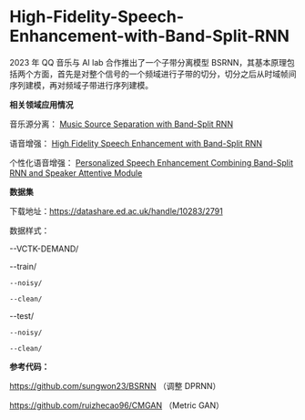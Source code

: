 # High-Fidelity-Speech-Enhancement-with-Band-Split-RNN
2023 年 QQ 音乐与 AI lab 合作推出了一个子带分离模型 BSRNN，其基本原理包括两个方面，首先是对整个信号的一个频域进行子带的切分，切分之后从时域帧间序列建模，再对频域子带进行序列建模。

**相关领域应用情况**

音乐源分离：
[Music Source Separation with Band-Split RNN](https://arxiv.org/abs/2209.15174)

语音增强：
[High Fidelity Speech Enhancement with Band-Split RNN](https://arxiv.org/abs/2212.00406)

个性化语音增强：
[Personalized Speech Enhancement Combining Band-Split RNN and Speaker Attentive Module](https://export.arxiv.org/abs/2302.09953v1)

**数据集**

下载地址：https://datashare.ed.ac.uk/handle/10283/2791

数据样式：

--VCTK-DEMAND/

  --train/
  
    --noisy/
    
    --clean/
    
  --test/
  
    --noisy/
    
    --clean/
    
**参考代码：**

https://github.com/sungwon23/BSRNN （调整 DPRNN）

https://github.com/ruizhecao96/CMGAN （Metric GAN）
